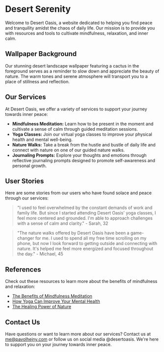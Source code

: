 <!--font:Alegreya-->

# Desert Serenity

Welcome to Desert Oasis, a website dedicated to helping you find peace and tranquility amidst the chaos of daily life. Our mission is to provide you with resources and tools to cultivate mindfulness, relaxation, and inner calm.

## Wallpaper Background

Our stunning desert landscape wallpaper featuring a cactus in the foreground serves as a reminder to slow down and appreciate the beauty of nature. The warm tones and serene atmosphere will transport you to a place of stillness and reflection.

## Our Services

At Desert Oasis, we offer a variety of services to support your journey towards inner peace:

-   **Mindfulness Meditation:** Learn how to be present in the moment and cultivate a sense of calm through guided meditation sessions.
-   **Yoga Classes:** Join our virtual yoga classes to improve your physical health and mental well-being.
-   **Nature Walks:** Take a break from the hustle and bustle of daily life and connect with nature on one of our guided nature walks.
-   **Journaling Prompts:** Explore your thoughts and emotions through reflective journaling prompts designed to promote self-awareness and personal growth.

## User Stories

Here are some stories from our users who have found solace and peace through our services:

> "I used to feel overwhelmed by the constant demands of work and family life. But since I started attending Desert Oasis' yoga classes, I feel more centered and grounded. I'm able to approach challenges with a sense of calm and clarity." - Sarah, 32

> "The nature walks offered by Desert Oasis have been a game-changer for me. I used to spend all my free time scrolling on my phone, but now I look forward to getting outside and connecting with nature. It's helped me feel more energized and focused throughout the day." - Michael, 45

## References

Check out these resources to learn more about the benefits of mindfulness and relaxation:

-   [The Benefits of Mindfulness Meditation](#)
-   [How Yoga Can Improve Your Mental Health](#)
-   [The Healing Power of Nature](#)

## Contact Us

Have questions or want to learn more about our services? Contact us at me@pavolhejny.com or follow us on social media @desertoasis. We're here to support you on your journey towards inner peace.

<!--

Write me content for website with wallpaper which alt text is:

"A desert landscape with a cactus in the foreground"

The name/title of the page should not be 1:1 copy of the alt text but rather a real content of the website which is using this wallpaper.

- Use markdown format
- Start with heading
- Heading should be short and concise
- The content should look like a real website
- The website should not be about the wallpaper, wallpaper is just a related background
- Heading should be contain work "wallpaper" or "background"
- Include real sections like references, contact, user stories, etc. use things relevant to the page purpose.
- Feel free to use structure like headings, bullets, numbering, blockquotes, paragraphs, horizontal lines, etc.
- You can use formatting like bold or _italic_
- You can include UTF-8 emojis
- Links should be only #hash anchors (and you can refer to the document itself)
- Do not include images


---


# Desert Oasis: Finding Serenity in the Midst of Chaos

Welcome to Desert Oasis, a website dedicated to helping you find peace and tranquility amidst the chaos of daily life. Our mission is to provide you with resources and tools to cultivate mindfulness, relaxation, and inner calm.

## Wallpaper Background

Our stunning desert landscape wallpaper featuring a cactus in the foreground serves as a reminder to slow down and appreciate the beauty of nature. The warm tones and serene atmosphere will transport you to a place of stillness and reflection.

## Our Services

At Desert Oasis, we offer a variety of services to support your journey towards inner peace:

- **Mindfulness Meditation:** Learn how to be present in the moment and cultivate a sense of calm through guided meditation sessions.
- **Yoga Classes:** Join our virtual yoga classes to improve your physical health and mental well-being.
- **Nature Walks:** Take a break from the hustle and bustle of daily life and connect with nature on one of our guided nature walks.
- **Journaling Prompts:** Explore your thoughts and emotions through reflective journaling prompts designed to promote self-awareness and personal growth.

## User Stories

Here are some stories from our users who have found solace and peace through our services:

> "I used to feel overwhelmed by the constant demands of work and family life. But since I started attending Desert Oasis' yoga classes, I feel more centered and grounded. I'm able to approach challenges with a sense of calm and clarity." - Sarah, 32

> "The nature walks offered by Desert Oasis have been a game-changer for me. I used to spend all my free time scrolling on my phone, but now I look forward to getting outside and connecting with nature. It's helped me feel more energized and focused throughout the day." - Michael, 45

## References

Check out these resources to learn more about the benefits of mindfulness and relaxation:

- [The Benefits of Mindfulness Meditation](#)
- [How Yoga Can Improve Your Mental Health](#)
- [The Healing Power of Nature](#)

## Contact Us

Have questions or want to learn more about our services? Contact us at me@pavolhejny.com or follow us on social media @desertoasis. We're here to support you on your journey towards inner peace.

-->
